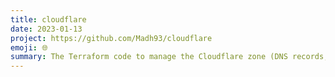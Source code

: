 ```yaml
---
title: cloudflare
date: 2023-01-13
project: https://github.com/Madh93/cloudflare
emoji: 🌐
summary: The Terraform code to manage the Cloudflare zone (DNS records, firewall rules, etc.) for my Homelab.
---
```

